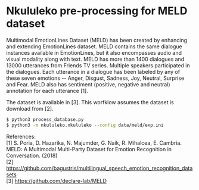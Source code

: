 # Nkululeko pre-processing for MELD dataset

Multimodal EmotionLines Dataset (MELD) has been created by enhancing and extending EmotionLines dataset. MELD contains the same dialogue instances available in EmotionLines, but it also encompasses audio and visual modality along with text. MELD has more than 1400 dialogues and 13000 utterances from Friends TV series. Multiple speakers participated in the dialogues. Each utterance in a dialogue has been labeled by any of these seven emotions -- Anger, Disgust, Sadness, Joy, Neutral, Surprise and Fear. MELD also has sentiment (positive, negative and neutral) annotation for each utterance [1].

The dataset is available in [3]. This worfklow assumes the dataset is download from [2].

```bash
$ python3 process_database.py
$ python3 -m nkululeko.nkululeko --config data/meld/exp.ini
```


References:  
[1] S. Poria, D. Hazarika, N. Majumder, G. Naik, R. Mihalcea,
E. Cambria. MELD: A Multimodal Multi-Party Dataset
for Emotion Recognition in Conversation. (2018)  
[2] https://github.com/bagustris/multilingual_speech_emotion_recognition_datasets  
[3] https://github.com/declare-lab/MELD